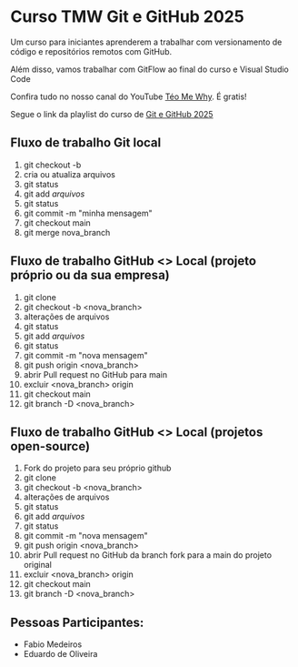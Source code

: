 # Curso TMW Git e GitHub 2025

Um curso para iniciantes aprenderem a trabalhar com versionamento de código e repositórios remotos com GitHub.

Além disso, vamos trabalhar com GitFlow ao final do curso e Visual Studio Code

Confira tudo no nosso canal do YouTube [Téo Me Why](https://www.youtube.com/@teomewhy). É gratis!

Segue o link da playlist do curso de [Git e GitHub 2025](https://www.youtube.com/watch?v=84FhNXNWoig&list=PLvlkVRRKOYFQyKmdrassLNxkzSMM6tcSL&index=1)

## Fluxo de trabalho Git local

1.  git checkout -b <nova-branch>
2.  cria ou atualiza arquivos
3.  git status
4.  git add _arquivos_
5.  git status
6.  git commit -m "minha mensagem"
7.  git checkout main
8.  git merge nova_branch

## Fluxo de trabalho GitHub <> Local (projeto próprio ou da sua empresa)

1.  git clone <endereco do projeto>
2.  git checkout -b <nova_branch>
3.  alterações de arquivos
4.  git status
5.  git add _arquivos_
6.  git status
7.  git commit -m "nova mensagem"
8.  git push origin <nova_branch>
9.  abrir Pull request no GitHub para main
10. excluir <nova_branch> origin
11. git checkout main
12. git branch -D <nova_branch>

## Fluxo de trabalho GitHub <> Local (projetos open-source)

1.  Fork do projeto para seu próprio github
2.  git clone <endereco do projeto fork>
3.  git checkout -b <nova_branch>
4.  alterações de arquivos
5.  git status
6.  git add _arquivos_
7.  git status
8.  git commit -m "nova mensagem"
9.  git push origin <nova_branch>
10. abrir Pull request no GitHub da branch fork para a main do projeto original
11. excluir <nova_branch> origin
12. git checkout main
13. git branch -D <nova_branch>

## Pessoas Participantes:

- Fabio Medeiros
- Eduardo de Oliveira
